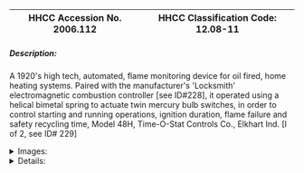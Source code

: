 | **HHCC Accession No. 2006.112** |**HHCC Classification Code:  12.08-11**|
| ----------- | ----------- |
##### Description:
A 1920's high tech, automated, flame monitoring device for oil fired, home heating systems. Paired with the manufacturer's 'Locksmith' electromagnetic combustion controller [see ID#228], it operated using a helical bimetal spring to actuate twin mercury bulb switches, in order to control starting and running operations, ignition duration, flame failure and safety recycling time, Model 48H, Time-O-Stat Controls Co., Elkhart Ind.  [I of 2, see ID# 229]


<details>
	<summary>Images:</summary>
<div class="gallery gallery-wrapper--full" contenteditable="false" data-is-empty="false" data-translation="Add images" data-columns="6">
<figure class="gallery__item"><a href="#DOMAIN_NAME#gallery/12.08-11.jpg" data-size="2146x1141"><img src="#DOMAIN_NAME#gallery/12.08-11-thumbnail.jpg" alt=""></a></figure>
<figure class="gallery__item"><a href="#DOMAIN_NAME#gallery/12.08-11a.jpg" data-size="1835x1211"><img src="#DOMAIN_NAME#gallery/12.08-11a-thumbnail.jpg" alt=""></a></figure>
<figure class="gallery__item"><a href="#DOMAIN_NAME#gallery/12.08-11b.jpg" data-size="2138x1127"><img src="#DOMAIN_NAME#gallery/12.08-11b-thumbnail.jpg" alt=""></a></figure>
<figure class="gallery__item"><a href="#DOMAIN_NAME#gallery/12.08-11c.jpg" data-size="1473x1595"><img src="#DOMAIN_NAME#gallery/12.08-11c-thumbnail.jpg" alt=""></a></figure>
<figure class="gallery__item"><a href="#DOMAIN_NAME#gallery/12.08-11d.jpg" data-size="1885x1167"><img src="#DOMAIN_NAME#gallery/12.08-11d-thumbnail.jpg" alt=""></a></figure>
<figure class="gallery__item"><a href="#DOMAIN_NAME#gallery/12.08-11e.jpg" data-size="1400x726"><img src="#DOMAIN_NAME#gallery/12.08-11e-thumbnail.jpg" alt=""></a></figure>
</div>
</details>


<details>
	<summary>Details:</summary>

##### Group:
12.08 Pressure Atomizing Oil Burner Equipment and Systems - Fuel Flow and Combustion Controls

##### Make:
Time-O-Stat Controls

##### Manufacturer:
Time-O-Stat Controls Co., Elkhart Ind.

##### Model:
Model 48H

##### Serial No.:


##### Size:
4 x 12 x 6' h

##### Weight:
5 lbs.

##### Circa:
1929

##### Rating:
Exhibit, education, and research quality, illustrating the engineering and design of early 20th century combustion controllers for automatic oil heating systems in Canada

##### Patent Date/Number:
See Note 1

##### Provenance:
From York County (York Region) Ontario, once a rich agricultural hinterlands, attracting early settlement in the last years of the 18th century. Located on the north slopes of the Oak Ridges Moraine, within 20 miles of Toronto, the County would also attract early ex-urban development, to be come a wealthy market place for the emerging household and consumer technologies of the early and mid 20th century. 

This artifact was discovered in the 1950's in the used stock of T. H. Oliver, Refrigeration and Electric Sales and Service, Aurora, Ontario, an early worker in the field of agricultural, industrial and consumer technology. 

This particular control was used on a residential heating system in York County [York Region], North of Toronto during the 1930's.

##### Type and Design:
Paired with the manufacturer's 'Locksmith' electromagnetic combustion controller [see ID#228], 
Operates using a helical bimetal spring to actuate twin mercury bulb switches
Controls starting and running operations, 
Ignition duration, 
Flame failure and 
Safety recycling time,

##### Construction:


##### Material:


##### Special Features:
Gloss black, pressed  steel cabinet with built in electrical junction box 
Sophisticated name plate and logo in black, red and chrome
Instructions stencilled to the inside of cover is a reminder of the complexity of the system, the dangers and risks of  malpractice and the need for informed owners and operators

##### Accessories:


##### Capacities:


##### Performance Characteristics:


##### Operation:


##### Control and Regulation:


##### Targeted Market Segment:


##### Consumer Acceptance:


##### Merchandising:


##### Market Price:


##### Technological Significance:
The controller, with twin, tilting mercury bulb switches, stands as a marker of the period in the development of early line voltage automated, alternating current switching devices for inductive loads [electric motors]. Here the mercury tube became the preferred switching medium.
The charred inside surface of the control cover shows the effect of an electrical fire at one point, not uncommon in early switching devices used on high starting current A.C. induction loads [electric motors]    
With the 'Locksmith' system, and stack located heat monitor, compact and elegant in concept, design and construction the Absolute Con-Tac-Tor Corp., later Time-O-Stat Controls Co. would introduce a new generation of advanced engineered combustion safety controls [c.f., ID # 226 and 227] and take over acknowledged leadership in the field of automatic oil heating for the Canadian home.
Absolute Con-Tac-Tor Corp, later Time-O-Stat Controls Co.moved to adopt an integrated systems approach, with its companion stack mounted heat sensor  [ID # 229] and room thermostat [ID #215. The system stopped and started the oil burner, on call from the room thermostat, through a line voltage, electric solenoid actuated mercury bulb switch. New for the times, a compact thermally timed interlock, with manual reset performed the safety protection function.
While simple, by contrast to the next generation of combustion controllers [See 234], these automated, electrical control devices were non-the-less something of a marvel, given the embryonic nature of engineering systems know-how of the times. 
These embryonic, electric automated systems were representative of the earliest introduction of complex systems into the Canadian home. See Note #2

##### Industrial Significance:
Absolute Con-Tac-Tor Corp., later Time-O-Stat Controls Co., would launch a new generation of combustion control and safety technology with their 'Locksmith' system. Compact and elegant in concept, design and construction it would prove to be the market leader. Later Time-O-Stat would be bought out by Honeywell to carry on in the position of widely acknowledged industry leader  in HVACR automation and control
Time-O-Stat Lockswitch and Stack Switch technology was widely used on both mechanical atomizing  [See collection display item H2] and pressure atomizing [See collection display item H4] automatic oil heating systems in Canada throughout the early years of the industry.
These control systems were a source of wonderment and no little fear for the Canadian public, as well as for many of the tradesmen who were called upon to understand, install and repair them, as well as to advise the homeowner on their proper, satisfactory operation.
Absolute Con-Tac-Tor Corp., later Time-O-Stat Controls Co., would be among the first technology suppliers to the HVACR field, who understanding the increasing complexity of their automation technology, would provide service, installation and logic, trouble shooting guides.

##### Socio-economic Significance:


##### Socio-cultural Significance:
With combustion safety devices of increasing sophistication and reliability the public's confidence and trust in automatic heating equipment would increase rapidly, or so it was hopped. It was a market of substantial size, but was dependent on the industry's ability to deliver safe and reliable products at a price that Canadians of modest means could afford and believe in. 
A new Canadian culture of comfort and convenience had been triggered and was rapidly evolving in much of urban Canada, by the mid 1930's, but only where the benefits of home electrification had arrived.

##### Donor:
G. Leslie Oliver, The T. H. Oliver HVACR Collection

##### HHCC Storage Location:


##### Tracking:


##### Bibliographic References:
Automatic Controls, Time-O-Stat Co. Elkhart Ind. , 1929
Installation and Service Manual, Time-O-Stat Controls, Elkhart Ind. , 1929

References Cybernetcs and General Systems [Oliver Collection]: 
Systems Engineering Tools, Harold Chestnut, 1966.
Modern Systems Research for the Behavioral Scientist, Walter Buckley, Editor, Aldine, 1968.
Systems Behaviour, John Beishon and Geoff Peters, Harper and Row, 1972
Systems Engineering Methods, Harold Chestnut, Wiley, 1977

##### Notes:
Canadian Patents:
Canadian patents are shown in the company's catalogue [Ref 1, page 46], dated  1925 and 1928
  
2) The Introduction of Popular, Complex Systems into the Canadian Home:

The 1920's saw the introduction of complex mechanical, electric and electronic systems into the Canadian home and the lives of many Canadians, most of them ill prepared. For the first time the public would experience, as an inherent part of their daily life's routines, the benefits, as well as all too often the vagaries of systems engineering ' then in an embryonic state of development. The level of dependence on such systems, with all their inherent imperfections and attendant risks, would be no more apparent than in the field of automatic home heating.  
These systems were at once intimidating, awe inspiring, often the source of feelings of personal ineptitude, as well as of fear for reasons of personal and property safety. 
Included in the early rush to popular technology systems were the automobile, the household radio and automatic home heating. But the most intimidating was, in many ways the latter, immensely obtrusive, in your face, larger than life, and all around you 24 hours a day, bringing with it a degree of dependency that the householder could not afford to forget in the dead of a Canadian winter.
All three of these pieces of technology [the automobile, the household radio and the automatic home heating system], have in common an elaboration of interconnected and interdependent parts on which the integrity and performance of the system would be desperately dependent. For the automatic home heating system these components, each with its own unique integrity and operating characteristics, would include, for example: electric motors, flame sensors, solenoid valves, pressure sensors and actuators, electric ignition transformers, heat detecting devices and thermostats.
The advent of such increasingly complex, automated systems [mechanical, electric, and electronic] would, in fact, by the late 1940's lead to a new specialized field of study, known at that time as 'Cybernetics', and thence to the larger field of 'general systems'. 
The focus was on coming to understand better the properties and performance of complex, inanimate systems, including their degree of purposefulness, self regulation and self direction setting, as well as their ability to communicate meaningful information within the network of which they were a part. For each component of the system must communicate effectively with others for the system to function safely and satisfactorily.  System performance, stability, reliability and maintainability, among other criteria, were at stake. All of these criteria were of fundamental importance in the development of automated heating systems for the Canadian homeowner, and the inventors and manufacturers of the day knew it. [See References, General Systems]
For their part the manufacturers of these systems, with their myriad component parts and complexities, would learn from the outset the importance of trained service people in communities across the country, wherever such systems would appear. By the 1940's training courses were increasingly common, as well as control and systems handbooks and systems trouble shooting guides provided by equipment and systems manufacturers.

##### Related Reports:
CMX02 ' H9
</details>
